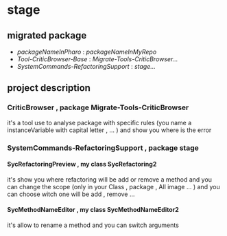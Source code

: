 # stage

## migrated package

* *packageNameInPharo* : *packageNameInMyRepo*
* *Tool-CriticBrowser-Base* : *Migrate-Tools-CriticBrowser...*
* *SystemCommands-RefactoringSupport* : *stage...*

## project description

### CriticBrowser , package Migrate-Tools-CriticBrowser

it's a tool use to analyse package with specific rules (you name a instanceVariable with capital letter , ...  ) and show you where is the error

### SystemCommands-RefactoringSupport , package stage

#### SycRefactoringPreview , my class SycRefactoring2

it's show you where refactoring will be add or remove a method and you can change the scope (only in your Class , package , All image ... ) and you can choose witch one will be add , remove ...

#### SycMethodNameEditor , my class SycMethodNameEditor2

it's allow to rename a method and you can switch arguments 
 
